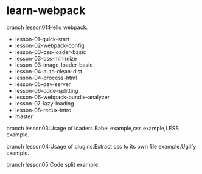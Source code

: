 # learn-webpack

branch lesson01:Hello webpack.

- lesson-01-quick-start
- lesson-02-webpack-config
- lesson-03-css-loader-basic
- lesson-03-css-minimize
- lesson-03-image-loader-basic
- lesson-04-auto-clean-dist
- lesson-04-process-html
- lesson-05-dev-server
- lesson-06-code-splitting
- lesson-06-webpack-bundle-analyzer
- lesson-07-lazy-loading
- lesson-08-redux-intro
- master

branch lesson03:Usage of loaders.Babel example,css example,LESS example.

branch lesson04:Usage of plugins.Extract css to its own file example.Uglify example.

branch lesson05:Code split example.